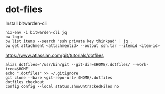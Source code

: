 # dot-files

Install bitwarden-cli

    nix-env -i bitwarden-cli jq
    bw login
    bw list items --search "ssh private key thinkpad" | jq .
    bw get attachment <attachmentid> --output ssh.tar --itemid <item-id>
    
https://www.atlassian.com/git/tutorials/dotfiles

    alias dotfiles='/usr/bin/git --git-dir=$HOME/.dotfiles/ --work-tree=$HOME'
    echo ".dotfiles" >> ~/.gitignore
    git clone --bare <git-repo-url> $HOME/.dotfiles
    dotfiles checkout
    config config --local status.showUntrackedFiles no
    
